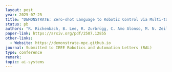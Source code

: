 ```yaml
---
layout: post
year: 2025-07-25
title: "DEMONSTRATE: Zero-shot Language to Robotic Control via Multi-task Demonstration Learning"
status: pb
authors: "R. Rickenbach, B. Lee, R. Zurbrügg, C. Amo Alonso, M. N. Zeilinger"
paper-link: https://arxiv.org/pdf/2507.12855
other-links: 
  - Website: https://demonstrate-mpc.github.io
journal: Submitted to IEEE Robotics and Automation Letters (RAL)
type: conference
remark: 
topic: ai-systems
---
```

